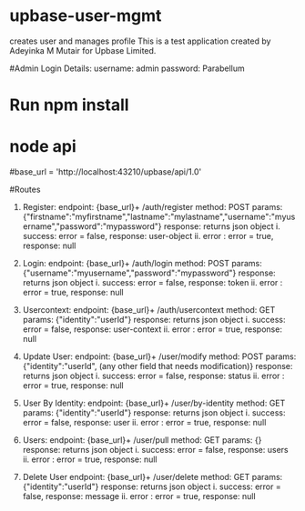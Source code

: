 # upbase-user-mgmt
creates user and manages profile 
This is a test application created by Adeyinka M Mutair for Upbase Limited.

#Admin Login Details:
username: admin
password: Parabellum

# Run npm install
# node api

#base_url = 'http://localhost:43210/upbase/api/1.0'

#Routes

1. Register:
    endpoint: {base_url}+ /auth/register
    method: POST
    params: {"firstname":"myfirstname","lastname":"mylastname","username":"myusername","password":"mypassword"}
    response: returns json object
        i. success: error = false, response: user-object
        ii. error : error = true, response: null

2. Login:
    endpoint: {base_url}+ /auth/login
    method: POST
    params: {"username":"myusername","password":"mypassword"}
    response: returns json object
        i. success: error = false, response: token
        ii. error : error = true, response: null

3. Usercontext:
    endpoint: {base_url}+ /auth/usercontext
    method: GET
    params: {"identity":"userId"}
    response: returns json object
        i. success: error = false, response: user-context
        ii. error : error = true, response: null

4. Update User:
    endpoint: {base_url}+ /user/modify
    method: POST
    params: {"identity":"userId", (any other field that needs modification)} 
    response: returns json object
        i. success: error = false, response: status
        ii. error : error = true, response: null

5. User By Identity:
    endpoint: {base_url}+ /user/by-identity
    method: GET
    params: {"identity":"userId"}
    response: returns json object
        i. success: error = false, response: user
        ii. error : error = true, response: null

6. Users: 
    endpoint: {base_url}+ /user/pull
    method: GET
    params: {}
    response: returns json object
        i. success: error = false, response: users
        ii. error : error = true, response: null

7. Delete User
    endpoint: {base_url}+ /user/delete
    method: GET
    params: {"identity":"userId"}
    response: returns json object
        i. success: error = false, response: message
        ii. error : error = true, response: null
